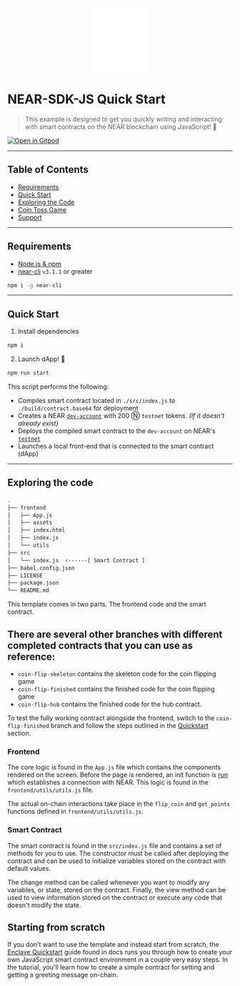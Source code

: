 <center>
    <img src="frontend/assets/img/near_logo_stack_wht.png" width="120" />
</center>

# NEAR-SDK-JS Quick Start 

> This example is designed to get you quickly writing and interacting with smart contracts on the NEAR blockchain using JavaScript! 🚀

[![Open in Gitpod](https://gitpod.io/button/open-in-gitpod.svg)](https://gitpod.io/#https://github.com/near-examples/near-sdk-js-quickstart)

---

## Table of Contents

- [Requirements](#requirements)
- [Quick Start](#quick-start)
- [Exploring the Code](#exploring-the-code)
- [Coin Toss Game](#coin-toss-game)
- [Support](#support)

---


## Requirements

- [Node.js & npm](https://docs.npmjs.com/downloading-and-installing-node-js-and-npm)
- [near-cli](https://docs.near.org/docs/tools/near-cli) `v3.1.1` or greater

```bash
npm i -g near-cli
```
---

## Quick Start

1) Install dependencies

```bash
npm i
```

2) Launch dApp! 🚀

```bash
npm run start
```

This script performs the following:
  - Compiles smart contract located in `./src/index.js` to `./build/contract.base64` for deployment
  - Creates a NEAR [`dev-account`](https://docs.near.org/docs/concepts/account#dev-accounts) with 200 Ⓝ `testnet` tokens. _(If it doesn't already exist)_
  - Deploys the compiled smart contract to the `dev-account` on NEAR's [`testnet`](https://docs.near.org/docs/concepts/networks#testnet)
  - Launches a local front-end that is connected to the smart contract (dApp)

  ---

## Exploring the code


```bash
.
├── frontend
│   ├── App.js
│   ├── assets
│   ├── index.html
│   ├── index.js
│   └── utils
├── src
│   └── index.js  <------[ Smart Contract ]
├── babel.config.json
├── LICENSE
├── package.json
└── README.md

```

This template comes in two parts. The frontend code and the smart contract.

## There are several other branches with different completed contracts that you can use as reference:

- `coin-flip-skeleton` contains the skeleton code for the coin flipping game
- `coin-flip-finished` contains the finished code for the coin flipping game
- `coin-flip-hub` contains the finished code for the hub contract.

To test the fully working contract alongside the frontend, switch to the `coin-flip-finished` branch and follow the steps outlined in the [Quickstart](#quick-start) section.

### Frontend

The core logic is found in the `App.js` file which contains the components rendered on the screen. Before the page is rendered, an init function is [run](https://github.com/near-examples/near-sdk-js-quickstart/blob/e78487030a59d5b7ca015dbbdbab228e542a307e/frontend/index.js#L9) which establishes a connection with NEAR. This logic is found in the `frontend/utils/utils.js` file.

The actual on-chain interactions take place in the `flip_coin` and `get_points` functions defined in `frontend/utils/utils.js`.

### Smart Contract

The smart contract is found in the `src/index.js` file and contains a set of methods for you to use. The constructor must be called after deploying the contract and can be used to initialize variables stored on the contract with default values.

The change method can be called whenever you want to modify any variables, or state, stored on the contract. Finally, the view method can be used to view information stored on the contract or execute any code that doesn't modify the state.

## Starting from scratch

If you don't want to use the template and instead start from scratch, the [Enclave Quickstart](https://docs.near.org/docs/develop/contracts/js/enclave-quickstart) guide found in docs runs you through how to create your own JavaScript smart contract environment in a couple very easy steps. In the tutorial, you'll learn how to create a simple contract for setting and getting a greeting message on-chain.



